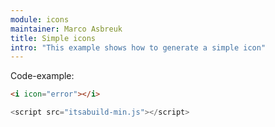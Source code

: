 ```yaml
---
module: icons
maintainer: Marco Asbreuk
title: Simple icons
intro: "This example shows how to generate a simple icon"
---
```


<i icon="error"></i>

<p class="spaced">Code-example:</p>

```html
<i icon="error"></i>
```

```js
<script src="itsabuild-min.js"></script>
```

<script src="../../dist/itsabuild-min.js"></script>